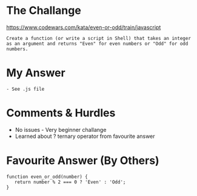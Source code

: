 # The Challange

https://www.codewars.com/kata/even-or-odd/train/javascript

```
Create a function (or write a script in Shell) that takes an integer as an argument and returns "Even" for even numbers or "Odd" for odd numbers.
```

# My Answer

```
- See .js file
```

# Comments & Hurdles

- No issues - Very beginner challange
- Learned about ? ternary operator from favourite answer

# Favourite Answer (By Others)

```
function even_or_odd(number) {
   return number % 2 === 0 ? 'Even' : 'Odd';
}
```
